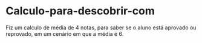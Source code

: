 # Calculo-para-descobrir-com
Fiz um calculo de média de 4 notas, para saber se o aluno está aprovado ou reprovado, em um cenário em que a média é 6.
